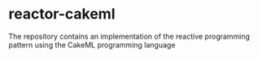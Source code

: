 # reactor-cakeml
The repository contains an implementation of the reactive programming pattern using the CakeML programming language
